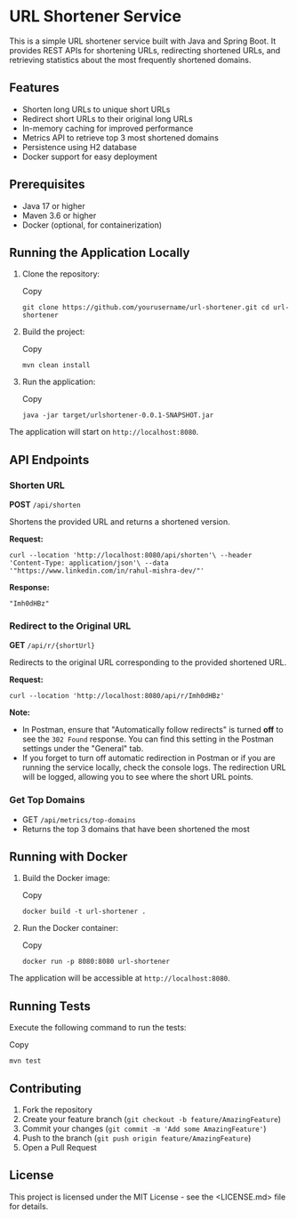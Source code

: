 URL Shortener Service
=====================

This is a simple URL shortener service built with Java and Spring Boot. It provides REST APIs for shortening URLs, redirecting shortened URLs, and retrieving statistics about the most frequently shortened domains.

Features
--------

-   Shorten long URLs to unique short URLs
-   Redirect short URLs to their original long URLs
-   In-memory caching for improved performance
-   Metrics API to retrieve top 3 most shortened domains
-   Persistence using H2 database
-   Docker support for easy deployment

Prerequisites
-------------

-   Java 17 or higher
-   Maven 3.6 or higher
-   Docker (optional, for containerization)

Running the Application Locally
-------------------------------

1.  Clone the repository:

    Copy

    `git clone https://github.com/yourusername/url-shortener.git
    cd url-shortener`

2.  Build the project:

    Copy

    `mvn clean install`

3.  Run the application:

    Copy

    `java -jar target/urlshortener-0.0.1-SNAPSHOT.jar`

The application will start on `http://localhost:8080`.

API Endpoints
-------------

### Shorten URL

**POST** `/api/shorten`

Shortens the provided URL and returns a shortened version.

**Request:**

`curl --location 'http://localhost:8080/api/shorten'\
--header 'Content-Type: application/json'\
--data '"https://www.linkedin.com/in/rahul-mishra-dev/"'`

**Response:**

`"Imh0dHBz"`

### Redirect to the Original URL

**GET** `/api/r/{shortUrl}`

Redirects to the original URL corresponding to the provided shortened URL.

**Request:**

`curl --location 'http://localhost:8080/api/r/Imh0dHBz'`

**Note:**

-   In Postman, ensure that "Automatically follow redirects" is turned **off** to see the `302 Found` response. You can find this setting in the Postman settings under the "General" tab.
-   If you forget to turn off automatic redirection in Postman or if you are running the service locally, check the console logs. The redirection URL will be logged, allowing you to see where the short URL points.

### Get Top Domains
   -   GET `/api/metrics/top-domains`
   -   Returns the top 3 domains that have been shortened the most

Running with Docker
-------------------

1.  Build the Docker image:

    Copy

    `docker build -t url-shortener .`

2.  Run the Docker container:

    Copy

    `docker run -p 8080:8080 url-shortener`

The application will be accessible at `http://localhost:8080`.

Running Tests
-------------

Execute the following command to run the tests:

Copy

`mvn test`

Contributing
------------

1.  Fork the repository
2.  Create your feature branch (`git checkout -b feature/AmazingFeature`)
3.  Commit your changes (`git commit -m 'Add some AmazingFeature'`)
4.  Push to the branch (`git push origin feature/AmazingFeature`)
5.  Open a Pull Request

License
-------

This project is licensed under the MIT License - see the <LICENSE.md> file for details.